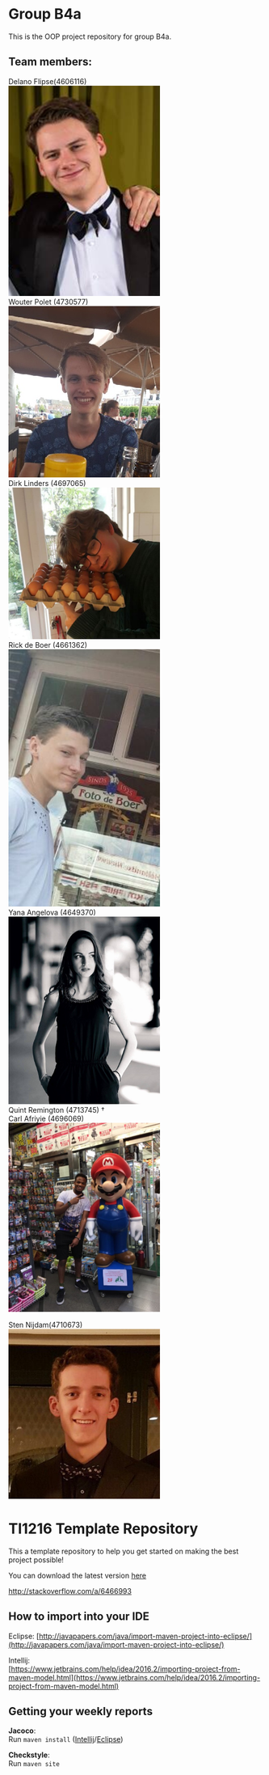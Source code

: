 # Group B4a
This is the OOP project repository for group B4a.

## Team members:
Delano Flipse(4606116)\
<img src="https://github.com/delanoflipse/OOPP-B4a/blob/master/imgs/delano.png" width=300>
\
Wouter Polet (4730577)\
<img src="https://github.com/delanoflipse/OOPP-B4a/blob/master/imgs/Wouter.jpeg" width=300>
\
Dirk Linders (4697065)\
<img src="https://github.com/delanoflipse/OOPP-B4a/blob/master/imgs/dirk.png" width=300>
\
Rick de Boer (4661362)\
<img src="https://github.com/delanoflipse/OOPP-B4a/blob/master/imgs/Rick.jpg" width=300>
\
Yana Angelova (4649370)\
<img src="https://github.com/delanoflipse/OOPP-B4a/blob/master/imgs/Yana.png" width=300>
\
Quint Remington (4713745) †\
Carl Afriyie (4696069)\
<img src="https://github.com/delanoflipse/OOPP-B4a/blob/master/imgs/karl.jpg" width=300>

Sten Nijdam(4710673)\
<img src="https://github.com/delanoflipse/OOPP-B4a/blob/master/imgs/sten.jpg" width=300>

# TI1216 Template Repository

This a template repository to help you get started on making the best project possible!

You can download the latest version [here](https://github.com/SERG-Delft/TI1216/releases)

http://stackoverflow.com/a/6466993

## How to import into your IDE

Eclipse:
[http://javapapers.com/java/import-maven-project-into-eclipse/](http://javapapers.com/java/import-maven-project-into-eclipse/)

Intellij:  
[https://www.jetbrains.com/help/idea/2016.2/importing-project-from-maven-model.html](https://www.jetbrains.com/help/idea/2016.2/importing-project-from-maven-model.html)

## Getting your weekly reports

**Jacoco**:  
Run `maven install` ([Intellij](https://www.jetbrains.com/help/idea/2016.3/getting-started-with-maven.html#execute_maven_goal)/[Eclipse](http://imgur.com/a/6q7pV))

**Checkstyle**:  
Run `maven site`

